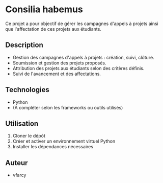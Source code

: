 # Consilia habemus

Ce projet a pour objectif de gérer les campagnes d'appels à projets ainsi que l'affectation de ces projets aux étudiants.

## Description

- Gestion des campagnes d'appels à projets : création, suivi, clôture.
- Soumission et gestion des projets proposés.
- Attribution des projets aux étudiants selon des critères définis.
- Suivi de l'avancement et des affectations.

## Technologies
- Python
- (À compléter selon les frameworks ou outils utilisés)

## Utilisation
1. Cloner le dépôt
2. Créer et activer un environnement virtuel Python
3. Installer les dépendances nécessaires

## Auteur
- vfarcy
